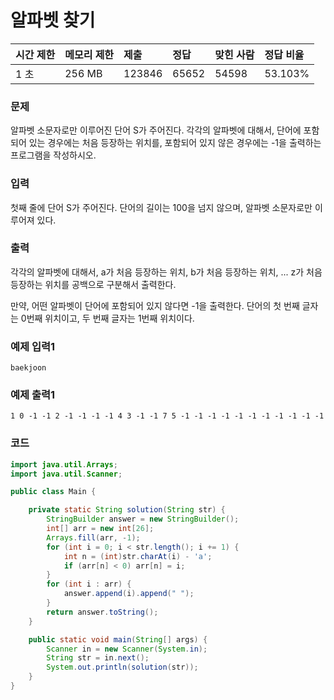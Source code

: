 # 알파벳 찾기

| 시간 제한 | 메모리 제한 | 제출   | 정답  | 맞힌 사람 | 정답 비율 |
| :-------- | :---------- | :----- | :---- | :-------- | :-------- |
|1 초	|256 MB	|123846	|65652	|54598	|53.103%|

### 문제
알파벳 소문자로만 이루어진 단어 S가 주어진다. 각각의 알파벳에 대해서, 단어에 포함되어 있는 경우에는 처음 등장하는 위치를, 포함되어 있지 않은 경우에는 -1을 출력하는 프로그램을 작성하시오.

### 입력
첫째 줄에 단어 S가 주어진다. 단어의 길이는 100을 넘지 않으며, 알파벳 소문자로만 이루어져 있다.

### 출력
각각의 알파벳에 대해서, a가 처음 등장하는 위치, b가 처음 등장하는 위치, ... z가 처음 등장하는 위치를 공백으로 구분해서 출력한다.

만약, 어떤 알파벳이 단어에 포함되어 있지 않다면 -1을 출력한다. 단어의 첫 번째 글자는 0번째 위치이고, 두 번째 글자는 1번째 위치이다.

### 예제 입력1
```
baekjoon
```
### 예제 출력1
```
1 0 -1 -1 2 -1 -1 -1 -1 4 3 -1 -1 7 5 -1 -1 -1 -1 -1 -1 -1 -1 -1 -1 -1
```

### 코드
```java
import java.util.Arrays;
import java.util.Scanner;

public class Main {

    private static String solution(String str) {
        StringBuilder answer = new StringBuilder();
        int[] arr = new int[26];
        Arrays.fill(arr, -1);
        for (int i = 0; i < str.length(); i += 1) {
            int n = (int)str.charAt(i) - 'a';
            if (arr[n] < 0) arr[n] = i;
        }
        for (int i : arr) {
            answer.append(i).append(" ");
        }
        return answer.toString();
    }

    public static void main(String[] args) {
        Scanner in = new Scanner(System.in);
        String str = in.next();
        System.out.println(solution(str));
    }
}
```